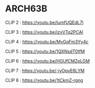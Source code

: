 # ARCH63B

CLIP 2 : https://youtu.be/IumfUQEdL7I

CLIP 3 : https://youtu.be/izyVTq2PCAI

CLIP 4 : https://youtu.be/MyGqFm3Yy4c

CLIP 5 : https://youtu.be/1QXNsdT0tfM

CLIP 6 : https://youtu.be/HGUfCMZpLGM

CLIP 7 : https://youtu.be/-iyOpvE6LYM

CLIP 8 : https://youtu.be/1tCkmZ-rgng
